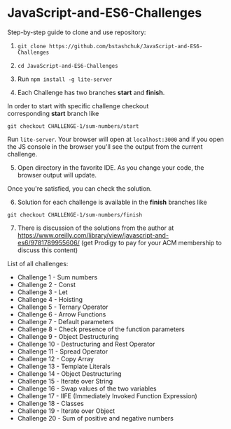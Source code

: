 # JavaScript-and-ES6-Challenges


Step-by-step guide to clone and use repository:

1. `git clone https://github.com/bstashchuk/JavaScript-and-ES6-Challenges`

2. `cd JavaScript-and-ES6-Challenges`

3. Run `npm install -g lite-server`

4. Each Challenge has two branches **start** and **finish**.

In order to start with specific challenge checkout corresponding **start** branch like

`git checkout CHALLENGE-1/sum-numbers/start`

Run `lite-server`. Your browser will open at `localhost:3000` and if you open the JS console in the browser you'll see the output from the current challenge.

5. Open directory in the favorite IDE. As you change your code, the browser output will update.

Once you're satisfied, you can check the solution.

6. Solution for each challenge is available in the **finish** branches like

`git checkout CHALLENGE-1/sum-numbers/finish`

7. There is discussion of the solutions from the author at https://www.oreilly.com/library/view/javascript-and-es6/9781789955606/ (get Prodigy to pay for your ACM membership to discuss this content)


List of all challenges:

- Challenge 1 - Sum numbers
- Challenge 2 - Const
- Challenge 3 - Let
- Challenge 4 - Hoisting
- Challenge 5 - Ternary Operator
- Challenge 6 - Arrow Functions
- Challenge 7 - Default parameters
- Challenge 8 - Check presence of the function parameters
- Challenge 9 - Object Destructuring
- Challenge 10 - Destructuring and Rest Operator
- Challenge 11 - Spread Operator
- Challenge 12 - Copy Array
- Challenge 13 - Template Literals
- Challenge 14 - Object Destructuring
- Challenge 15 - Iterate over String
- Challenge 16 - Swap values of the two variables
- Challenge 17 - IIFE (Immediately Invoked Function Expression)
- Challenge 18 - Classes
- Challenge 19 - Iterate over Object
- Challenge 20 - Sum of positive and negative numbers
